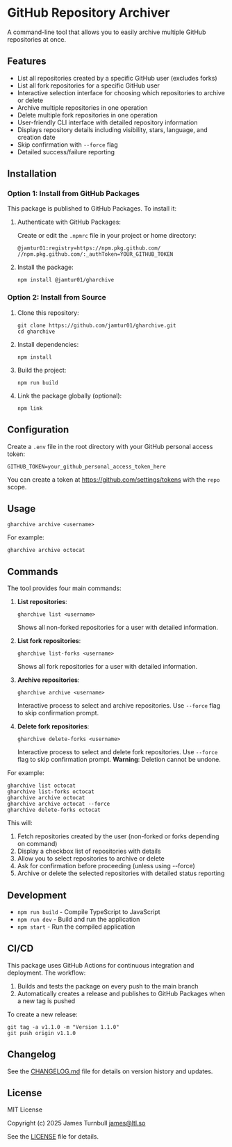 # GitHub Repository Archiver

A command-line tool that allows you to easily archive multiple GitHub repositories at once.

## Features

- List all repositories created by a specific GitHub user (excludes forks)
- List all fork repositories for a specific GitHub user
- Interactive selection interface for choosing which repositories to archive or delete
- Archive multiple repositories in one operation
- Delete multiple fork repositories in one operation
- User-friendly CLI interface with detailed repository information
- Displays repository details including visibility, stars, language, and creation date
- Skip confirmation with `--force` flag
- Detailed success/failure reporting

## Installation

### Option 1: Install from GitHub Packages

This package is published to GitHub Packages. To install it:

1. Authenticate with GitHub Packages:

   Create or edit the `.npmrc` file in your project or home directory:
   ```
   @jamtur01:registry=https://npm.pkg.github.com/
   //npm.pkg.github.com/:_authToken=YOUR_GITHUB_TOKEN
   ```

2. Install the package:
   ```
   npm install @jamtur01/gharchive
   ```

### Option 2: Install from Source

1. Clone this repository:

   ```
   git clone https://github.com/jamtur01/gharchive.git
   cd gharchive
   ```

2. Install dependencies:

   ```
   npm install
   ```

3. Build the project:

   ```
   npm run build
   ```

4. Link the package globally (optional):
   ```
   npm link
   ```

## Configuration

Create a `.env` file in the root directory with your GitHub personal access token:

```
GITHUB_TOKEN=your_github_personal_access_token_here
```

You can create a token at https://github.com/settings/tokens with the `repo` scope.

## Usage

```
gharchive archive <username>
```

For example:

```
gharchive archive octocat
```

## Commands

The tool provides four main commands:

1. **List repositories**:

   ```
   gharchive list <username>
   ```

   Shows all non-forked repositories for a user with detailed information.

2. **List fork repositories**:

   ```
   gharchive list-forks <username>
   ```

   Shows all fork repositories for a user with detailed information.

3. **Archive repositories**:
   ```
   gharchive archive <username>
   ```
   Interactive process to select and archive repositories.
   Use `--force` flag to skip confirmation prompt.

4. **Delete fork repositories**:
   ```
   gharchive delete-forks <username>
   ```
   Interactive process to select and delete fork repositories.
   Use `--force` flag to skip confirmation prompt.
   **Warning**: Deletion cannot be undone.

For example:

```
gharchive list octocat
gharchive list-forks octocat
gharchive archive octocat
gharchive archive octocat --force
gharchive delete-forks octocat
```

This will:

1. Fetch repositories created by the user (non-forked or forks depending on command)
2. Display a checkbox list of repositories with details
3. Allow you to select repositories to archive or delete
4. Ask for confirmation before proceeding (unless using --force)
5. Archive or delete the selected repositories with detailed status reporting

## Development

- `npm run build` - Compile TypeScript to JavaScript
- `npm run dev` - Build and run the application
- `npm start` - Run the compiled application

## CI/CD

This package uses GitHub Actions for continuous integration and deployment. The workflow:

1. Builds and tests the package on every push to the main branch
2. Automatically creates a release and publishes to GitHub Packages when a new tag is pushed

To create a new release:
```
git tag -a v1.1.0 -m "Version 1.1.0"
git push origin v1.1.0
```

## Changelog

See the [CHANGELOG.md](CHANGELOG.md) file for details on version history and updates.

## License

MIT License

Copyright (c) 2025 James Turnbull <james@ltl.so>

See the [LICENSE](LICENSE) file for details.
